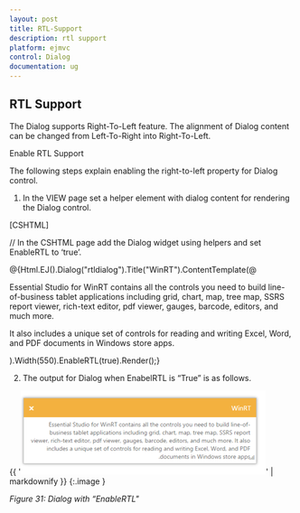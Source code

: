 ```yaml
---
layout: post
title: RTL-Support
description: rtl support
platform: ejmvc
control: Dialog
documentation: ug
---
```


## RTL Support

The Dialog supports Right-To-Left feature. The alignment of Dialog content can be changed from Left-To-Right into Right-To-Left.

Enable RTL Support

The following steps explain enabling the right-to-left property for Dialog control.

1. In the VIEW page set a helper element with dialog content for rendering the Dialog control. 





[CSHTML]

// In the CSHTML page add the Dialog widget using helpers and set EnableRTL to ‘true’. 



@{Html.EJ().Dialog("rtldialog").Title("WinRT").ContentTemplate(@<div>

Essential Studio for WinRT contains all the controls you need to build line-of-business tablet applications <span>including grid, chart, map, tree map, SSRS report viewer, rich-text editor, pdf viewer, gauges, barcode, editors, and much more.</span>

It also includes a unique set of controls for reading and writing Excel, Word, and PDF documents in Windows store apps.</div>).Width(550).EnableRTL(true).Render();}





2. The output for Dialog when EnabelRTL is “True” is as follows.

{{ '![C:/Users/Gopal Lakshmanan/Desktop/dialog concept and features/rtl.PNG](RTL-Support_images/RTL-Support_img1.png)' | markdownify }}
{:.image }


_Figure 31: Dialog with “EnableRTL"_

